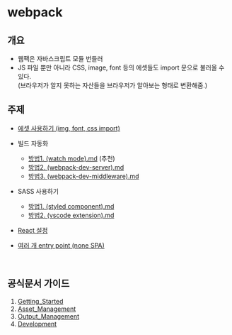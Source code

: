 # webpack

## 개요

- 웹팩은 자바스크립트 모듈 번들러
- JS 파일 뿐만 아니라 CSS, image, font 등의 에셋들도 import 문으로 불러올 수 있다.
  <br>(브라우저가 알지 못하는 자산들을 브라우저가 알아보는 형태로 변환해줌.)

## 주제

- [에셋 사용하기 (img, font, css import)](https://github.com/momongss/webpack-/blob/main/%EA%B3%B5%EB%B6%80/Guides/2.Asset_Management/study.md)

- 빌드 자동화

  - [방법1. (watch mode).md](<https://github.com/momongss/webpack-/blob/main/%EA%B3%B5%EB%B6%80/%EC%A3%BC%EC%A0%9C/%EB%B9%8C%EB%93%9C%20%EC%9E%90%EB%8F%99%ED%99%94/%EB%B0%A9%EB%B2%951.%20(watch%20mode).md>) (추천)
  - [방법2. (webpack-dev-server).md](<https://github.com/momongss/webpack-/blob/main/%EA%B3%B5%EB%B6%80/%EC%A3%BC%EC%A0%9C/%EB%B9%8C%EB%93%9C%20%EC%9E%90%EB%8F%99%ED%99%94/%EB%B0%A9%EB%B2%952.%20(webpack-dev-server).md>)
  - [방법3. (webpack-dev-middleware).md](<https://github.com/momongss/webpack-/blob/main/%EA%B3%B5%EB%B6%80/%EC%A3%BC%EC%A0%9C/%EB%B9%8C%EB%93%9C%20%EC%9E%90%EB%8F%99%ED%99%94/%EB%B0%A9%EB%B2%953.%20(webpack-dev-middleware).md>)

- SASS 사용하기

  - [방법1. (styled component).md](<https://github.com/momongss/webpack-/blob/main/%EA%B3%B5%EB%B6%80/%EC%A3%BC%EC%A0%9C/Sass%20%EC%82%AC%EC%9A%A9%ED%95%98%EA%B8%B0/%EB%B0%A9%EB%B2%951.%20(styled%20component).md>)
  - [방법2. (vscode extension).md](<https://github.com/momongss/webpack-/blob/main/%EA%B3%B5%EB%B6%80/%EC%A3%BC%EC%A0%9C/Sass%20%EC%82%AC%EC%9A%A9%ED%95%98%EA%B8%B0/%EB%B0%A9%EB%B2%952.%20(vscode%20extension).md>)

- [React 설정](https://github.com/momongss/webpack-/blob/main/%EA%B3%B5%EB%B6%80/%EC%A3%BC%EC%A0%9C/React%20%EC%84%A4%EC%A0%95/%EB%B0%A9%EB%B2%95.md)

- [여러 개 entry point (none SPA)](https://github.com/momongss/webpack-/blob/main/%EA%B3%B5%EB%B6%80/%EC%A3%BC%EC%A0%9C/%EC%97%AC%EB%9F%AC%EA%B0%9C%EC%9D%98%20entryPoint/%EB%B0%A9%EB%B2%95.md)

<br>

## 공식문서 가이드

1. [Getting_Started](https://github.com/momongss/webpack-/blob/main/%EA%B3%B5%EB%B6%80/Guides/1.Getting_Started/study.md)
2. [Asset_Management](https://github.com/momongss/webpack-/blob/main/%EA%B3%B5%EB%B6%80/Guides/2.Asset_Management/study.md)
3. [Output_Management](https://github.com/momongss/webpack-/blob/main/%EA%B3%B5%EB%B6%80/Guides/3.Output_Management/study.md)
4. [Development](https://github.com/momongss/webpack-/tree/main/%EA%B3%B5%EB%B6%80/Guides/4.Development)
